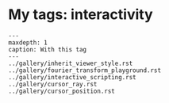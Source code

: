# My tags: interactivity

```{toctree}
---
maxdepth: 1
caption: With this tag
---
../gallery/inherit_viewer_style.rst
../gallery/fourier_transform_playground.rst
../gallery/interactive_scripting.rst
../gallery/cursor_ray.rst
../gallery/cursor_position.rst
```

